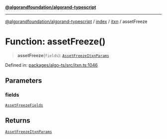 [**@algorandfoundation/algorand-typescript**](../../../../README.md)

***

[@algorandfoundation/algorand-typescript](../../../../README.md) / [index](../../../README.md) / [itxn](../README.md) / assetFreeze

# Function: assetFreeze()

> **assetFreeze**(`fields`): [`AssetFreezeItxnParams`](../classes/AssetFreezeItxnParams.md)

Defined in: [packages/algo-ts/src/itxn.ts:1046](https://github.com/algorandfoundation/puya-ts/blob/main/packages/algo-ts/src/itxn.ts#L1046)

## Parameters

### fields

[`AssetFreezeFields`](../interfaces/AssetFreezeFields.md)

## Returns

[`AssetFreezeItxnParams`](../classes/AssetFreezeItxnParams.md)
